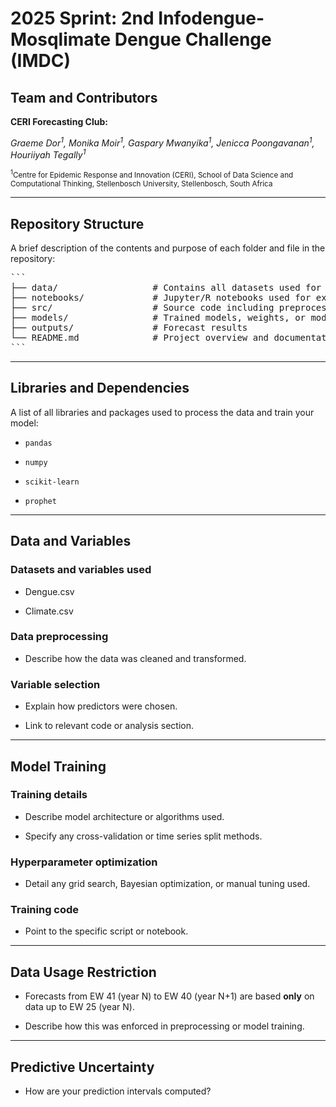 # 2025 Sprint: 2nd Infodengue-Mosqlimate Dengue Challenge (IMDC)

## Team and Contributors

**CERI Forecasting Club:**  

*Graeme Dor<sup>1</sup>, Monika Moir<sup>1</sup>, Gaspary Mwanyika<sup>1</sup>, Jenicca Poongavanan<sup>1</sup>, Houriiyah Tegally<sup>1</sup>*  

<sub>
<sup>1</sup>Centre for Epidemic Response and Innovation (CERI), School of Data Science and Computational Thinking, Stellenbosch University, Stellenbosch, South Africa
</sub>

---

## Repository Structure

A brief description of the contents and purpose of each folder and file in the repository:
<pre>
```
├── data/                  # Contains all datasets used for training and evaluation
├── notebooks/             # Jupyter/R notebooks used for exploratory data analysis
├── src/                   # Source code including preprocessing, modeling, and utilities
├── models/                # Trained models, weights, or model configuration files
├── outputs/               # Forecast results
└── README.md              # Project overview and documentation
```
</pre>


---

## Libraries and Dependencies

A list of all libraries and packages used to process the data and train your model:

- `pandas`

- `numpy`
 
- `scikit-learn`
 
- `prophet`

---

## Data and Variables

### Datasets and variables used
- Dengue.csv

- Climate.csv  

### Data preprocessing
- Describe how the data was cleaned and transformed.  

### Variable selection
- Explain how predictors were chosen.
    
- Link to relevant code or analysis section.

---

## Model Training

### Training details
- Describe model architecture or algorithms used.
    
- Specify any cross-validation or time series split methods.

### Hyperparameter optimization
- Detail any grid search, Bayesian optimization, or manual tuning used.

### Training code
- Point to the specific script or notebook.

---

## Data Usage Restriction

- Forecasts from EW 41 (year N) to EW 40 (year N+1) are based **only** on data up to EW 25 (year N).
  
- Describe how this was enforced in preprocessing or model training.

---

## Predictive Uncertainty

- How are your prediction intervals computed?
